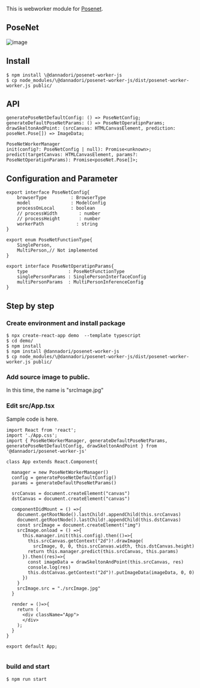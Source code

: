 This is webworker module for [Posenet](https://github.com/tensorflow/tfjs-models/tree/master/posenet).

## PoseNet
![image](https://user-images.githubusercontent.com/48346627/95988122-6260e300-0e63-11eb-9b1e-8712b47410dd.png)


## Install
```
$ npm install \@dannadori/posenet-worker-js
$ cp node_modules/\@dannadori/posenet-worker-js/dist/posenet-worker-worker.js public/
```
## API

```
generatePoseNetDefaultConfig: () => PoseNetConfig;
generateDefaultPoseNetParams: () => PoseNetOperatipnParams;
drawSkeltonAndPoint: (srcCanvas: HTMLCanvasElement, prediction: poseNet.Pose[]) => ImageData;

PoseNetWorkerManager
init(config?: PoseNetConfig | null): Promise<unknown>;
predict(targetCanvas: HTMLCanvasElement, params?: PoseNetOperatipnParams): Promise<poseNet.Pose[]>;

```

## Configuration and Parameter

```
export interface PoseNetConfig{
    browserType         : BrowserType
    model               : ModelConfig
    processOnLocal      : boolean
    // processWidth        : number
    // processHeight       : number
    workerPath            : string    
}

export enum PoseNetFunctionType{
    SinglePerson,
    MultiPerson,// Not implemented
}

export interface PoseNetOperatipnParams{
    type               : PoseNetFunctionType
    singlePersonParams : SinglePersonInterfaceConfig
    multiPersonParams  : MultiPersonInferenceConfig
}

```

## Step by step
### Create environment and install package
```
$ npx create-react-app demo  --template typescript
$ cd demo/
$ npm install
$ npm install @dannadori/posenet-worker-js
$ cp node_modules/\@dannadori/posenet-worker-js/dist/posenet-worker-worker.js public/
```

### Add source image to public. 
In this time, the name is "srcImage.jpg"

### Edit src/App.tsx
Sample code is here.

```
import React from 'react';
import './App.css';
import { PoseNetWorkerManager, generateDefaultPoseNetParams, generatePoseNetDefaultConfig, drawSkeltonAndPoint } from '@dannadori/posenet-worker-js'

class App extends React.Component{
  
  manager = new PoseNetWorkerManager()
  config = generatePoseNetDefaultConfig()
  params = generateDefaultPoseNetParams()

  srcCanvas = document.createElement("canvas")
  dstCanvas = document.createElement("canvas")

  componentDidMount = () =>{
    document.getRootNode().lastChild!.appendChild(this.srcCanvas)
    document.getRootNode().lastChild!.appendChild(this.dstCanvas)
    const srcImage = document.createElement("img")
    srcImage.onload = () =>{
      this.manager.init(this.config).then(()=>{
        this.srcCanvas.getContext("2d")!.drawImage(
          srcImage, 0, 0, this.srcCanvas.width, this.dstCanvas.height)
        return this.manager.predict(this.srcCanvas, this.params)
      }).then((res)=>{
        const imageData = drawSkeltonAndPoint(this.srcCanvas, res)
        console.log(res)
        this.dstCanvas.getContext("2d")!.putImageData(imageData, 0, 0)
      })
    }
    srcImage.src = "./srcImage.jpg"
  }

  render = ()=>{
    return (
      <div className="App">
      </div>
    );
  }
}

export default App;


```

### build and start

```
$ npm run start
```





